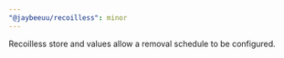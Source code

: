 ```yaml
---
"@jaybeeuu/recoilless": minor
---
```


Recoilless store and values allow a removal schedule to be configured.
